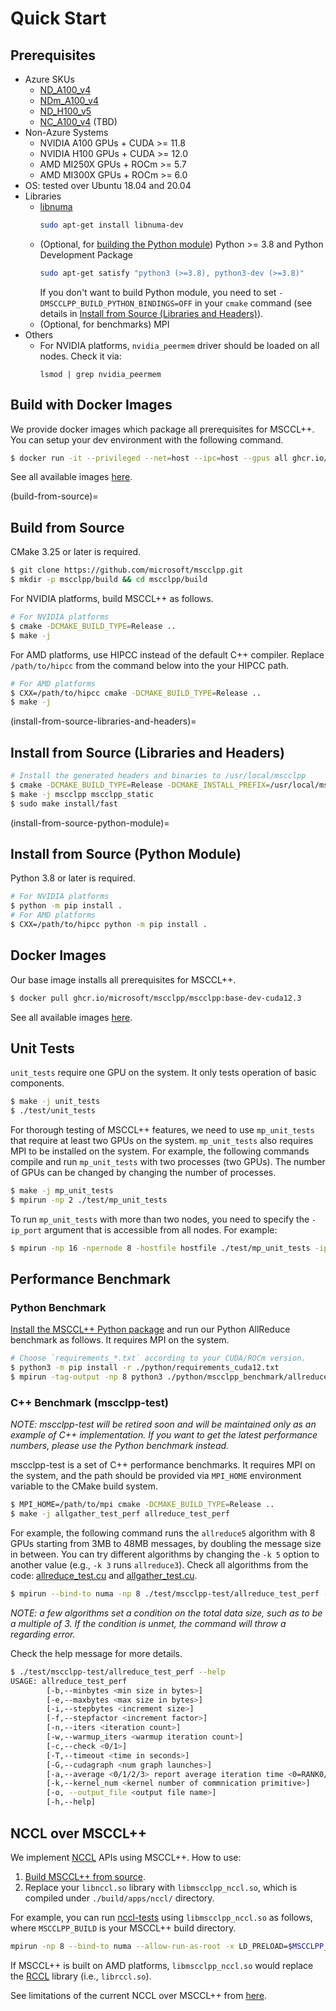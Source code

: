 # Quick Start

## Prerequisites

* Azure SKUs
    * [ND_A100_v4](https://learn.microsoft.com/en-us/azure/virtual-machines/nda100-v4-series)
    * [NDm_A100_v4](https://learn.microsoft.com/en-us/azure/virtual-machines/ndm-a100-v4-series)
    * [ND_H100_v5](https://learn.microsoft.com/en-us/azure/virtual-machines/nd-h100-v5-series)
    * [NC_A100_v4](https://learn.microsoft.com/en-us/azure/virtual-machines/nc-a100-v4-series) (TBD)
* Non-Azure Systems
    * NVIDIA A100 GPUs + CUDA >= 11.8
    * NVIDIA H100 GPUs + CUDA >= 12.0
    * AMD MI250X GPUs + ROCm >= 5.7
    * AMD MI300X GPUs + ROCm >= 6.0
* OS: tested over Ubuntu 18.04 and 20.04
* Libraries
    * [libnuma](https://github.com/numactl/numactl)
        ```bash
        sudo apt-get install libnuma-dev
        ```
    * (Optional, for [building the Python module](#install-from-source-python-module)) Python >= 3.8 and Python Development Package
        ```bash
        sudo apt-get satisfy "python3 (>=3.8), python3-dev (>=3.8)"
        ```
        If you don't want to build Python module, you need to set `-DMSCCLPP_BUILD_PYTHON_BINDINGS=OFF` in your `cmake` command (see details in [Install from Source (Libraries and Headers)](#install-from-source-libraries-and-headers)).
    * (Optional, for benchmarks) MPI
* Others
    * For NVIDIA platforms, `nvidia_peermem` driver should be loaded on all nodes. Check it via:
        ```
        lsmod | grep nvidia_peermem
        ```

## Build with Docker Images

We provide docker images which package all prerequisites for MSCCL++. You can setup your dev environment with the following command.

```bash
$ docker run -it --privileged --net=host --ipc=host --gpus all ghcr.io/microsoft/mscclpp/mscclpp:base-dev-cuda12.2 mscclpp-dev bash
```

See all available images [here](https://github.com/microsoft/mscclpp/pkgs/container/mscclpp%2Fmscclpp).

(build-from-source)=
## Build from Source

CMake 3.25 or later is required.

```bash
$ git clone https://github.com/microsoft/mscclpp.git
$ mkdir -p mscclpp/build && cd mscclpp/build
```

For NVIDIA platforms, build MSCCL++ as follows.

```bash
# For NVIDIA platforms
$ cmake -DCMAKE_BUILD_TYPE=Release ..
$ make -j
```

For AMD platforms, use HIPCC instead of the default C++ compiler. Replace `/path/to/hipcc` from the command below into the your HIPCC path.

```bash
# For AMD platforms
$ CXX=/path/to/hipcc cmake -DCMAKE_BUILD_TYPE=Release ..
$ make -j
```

(install-from-source-libraries-and-headers)=
## Install from Source (Libraries and Headers)

```bash
# Install the generated headers and binaries to /usr/local/mscclpp
$ cmake -DCMAKE_BUILD_TYPE=Release -DCMAKE_INSTALL_PREFIX=/usr/local/mscclpp -DMSCCLPP_BUILD_PYTHON_BINDINGS=OFF ..
$ make -j mscclpp mscclpp_static
$ sudo make install/fast
```

(install-from-source-python-module)=
## Install from Source (Python Module)

Python 3.8 or later is required.

```bash
# For NVIDIA platforms
$ python -m pip install .
# For AMD platforms
$ CXX=/path/to/hipcc python -m pip install .
```

## Docker Images

Our base image installs all prerequisites for MSCCL++.

```bash
$ docker pull ghcr.io/microsoft/mscclpp/mscclpp:base-dev-cuda12.3
```

See all available images [here](https://github.com/microsoft/mscclpp/pkgs/container/mscclpp%2Fmscclpp).

## Unit Tests

`unit_tests` require one GPU on the system. It only tests operation of basic components.

```bash
$ make -j unit_tests
$ ./test/unit_tests
```

For thorough testing of MSCCL++ features, we need to use `mp_unit_tests` that require at least two GPUs on the system. `mp_unit_tests` also requires MPI to be installed on the system. For example, the following commands compile and run `mp_unit_tests` with two processes (two GPUs). The number of GPUs can be changed by changing the number of processes.

```bash
$ make -j mp_unit_tests
$ mpirun -np 2 ./test/mp_unit_tests
```

To run `mp_unit_tests` with more than two nodes, you need to specify the `-ip_port` argument that is accessible from all nodes. For example:

```bash
$ mpirun -np 16 -npernode 8 -hostfile hostfile ./test/mp_unit_tests -ip_port 10.0.0.5:50000
```

## Performance Benchmark

### Python Benchmark

[Install the MSCCL++ Python package](#install-from-source-python-module) and run our Python AllReduce benchmark as follows. It requires MPI on the system.

```bash
# Choose `requirements_*.txt` according to your CUDA/ROCm version.
$ python3 -m pip install -r ./python/requirements_cuda12.txt
$ mpirun -tag-output -np 8 python3 ./python/mscclpp_benchmark/allreduce_bench.py
```

### C++ Benchmark (mscclpp-test)

*NOTE: mscclpp-test will be retired soon and will be maintained only as an example of C++ implementation. If you want to get the latest performance numbers, please use the Python benchmark instead.*

mscclpp-test is a set of C++ performance benchmarks. It requires MPI on the system, and the path should be provided via `MPI_HOME` environment variable to the CMake build system.

```bash
$ MPI_HOME=/path/to/mpi cmake -DCMAKE_BUILD_TYPE=Release ..
$ make -j allgather_test_perf allreduce_test_perf
```

For example, the following command runs the `allreduce5` algorithm with 8 GPUs starting from 3MB to 48MB messages, by doubling the message size in between. You can try different algorithms by changing the `-k 5` option to another value (e.g., `-k 3` runs `allreduce3`). Check all algorithms from the code: [allreduce_test.cu](https://github.com/microsoft/mscclpp/blob/main/test/mscclpp-test/allreduce_test.cu) and [allgather_test.cu](https://github.com/microsoft/mscclpp/blob/main/test/mscclpp-test/allgather_test.cu).

```bash
$ mpirun --bind-to numa -np 8 ./test/mscclpp-test/allreduce_test_perf -b 3m -e 48m -G 100 -n 100 -w 20 -f 2 -k 5
```

*NOTE: a few algorithms set a condition on the total data size, such as to be a multiple of 3. If the condition is unmet, the command will throw a regarding error.*

Check the help message for more details.

```bash
$ ./test/mscclpp-test/allreduce_test_perf --help
USAGE: allreduce_test_perf
        [-b,--minbytes <min size in bytes>]
        [-e,--maxbytes <max size in bytes>]
        [-i,--stepbytes <increment size>]
        [-f,--stepfactor <increment factor>]
        [-n,--iters <iteration count>]
        [-w,--warmup_iters <warmup iteration count>]
        [-c,--check <0/1>]
        [-T,--timeout <time in seconds>]
        [-G,--cudagraph <num graph launches>]
        [-a,--average <0/1/2/3> report average iteration time <0=RANK0/1=AVG/2=MIN/3=MAX>]
        [-k,--kernel_num <kernel number of commnication primitive>]
        [-o, --output_file <output file name>]
        [-h,--help]
```

## NCCL over MSCCL++

We implement [NCCL](https://docs.nvidia.com/deeplearning/nccl/user-guide/docs/api.html) APIs using MSCCL++. How to use:

1. [Build MSCCL++ from source](#build-from-source).
2. Replace your `libnccl.so` library with `libmscclpp_nccl.so`, which is compiled under `./build/apps/nccl/` directory.

For example, you can run [nccl-tests](https://github.com/NVIDIA/nccl-tests) using `libmscclpp_nccl.so` as follows, where `MSCCLPP_BUILD` is your MSCCL++ build directory.

```bash
mpirun -np 8 --bind-to numa --allow-run-as-root -x LD_PRELOAD=$MSCCLPP_BUILD/apps/nccl/libmscclpp_nccl.so ./build/all_reduce_perf -b 1K -e 256M -f 2 -d half -G 20 -w 10 -n 50
```

If MSCCL++ is built on AMD platforms, `libmscclpp_nccl.so` would replace the [RCCL](https://github.com/ROCm/rccl) library (i.e., `librccl.so`).

See limitations of the current NCCL over MSCCL++ from [here](../design/nccl-over-mscclpp.md#limitations).
